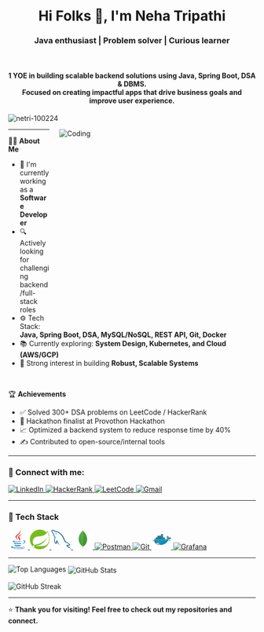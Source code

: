 <h1 align="center">Hi Folks 👋, I'm Neha Tripathi</h1> 
<h3 align="center">
  Java enthusiast | Problem solver | Curious learner</h3><br>
<h4 align="center">  1 YOE in building scalable backend solutions using Java, Spring Boot, DSA & DBMS.<br>
  Focused on creating impactful apps that drive business goals and improve user experience.
</h4>

<p align="left">
  <img src="https://komarev.com/ghpvc/?username=netri-100224&label=Profile%20views&color=0e75b6&style=flat" alt="netri-100224" />
</p>

<img align="right" alt="Coding" width="400"  height = "400" src="https://tse2.mm.bing.net/th?id=OIP.4_sx0B74x8mRTzthJHIVCQHaHa&pid=Api&P=0" style="margin-left: 20px;" />

---
🧑‍💻  **About Me** 

- 💼 I'm currently working as a **Software Developer**  
- 🔍 Actively looking for challenging backend/full-stack roles  
- ⚙️ Tech Stack: **Java, Spring Boot, DSA, MySQL/NoSQL, REST API, Git, Docker**  
- 📚 Currently exploring: **System Design, Kubernetes, and Cloud (AWS/GCP)**  
- 🎯 Strong interest in building **Robust, Scalable Systems**

<br>

🏆  **Achievements** 

- ✅ Solved 300+ DSA problems on LeetCode / HackerRank  
- 🥇 Hackathon finalist at Provothon Hackathon  
- 📈 Optimized a backend system to reduce response time by 40%  
- ✍️ Contributed to open-source/internal tools  

---

### 🔗 Connect with me:

<p align="left">
  <a href="https://linkedin.com/in/nehatripathi-5968a4227" target="_blank" rel="noreferrer">
    <img src="https://raw.githubusercontent.com/rahuldkjain/github-profile-readme-generator/master/src/images/icons/Social/linked-in-alt.svg" alt="LinkedIn" height="30" width="40" />
  </a>
  <a href="https://www.hackerrank.com/@nehatripathi_201" target="_blank" rel="noreferrer">
    <img src="https://raw.githubusercontent.com/rahuldkjain/github-profile-readme-generator/master/src/images/icons/Social/hackerrank.svg" alt="HackerRank" height="30" width="40" />
  </a>
  <a href="https://www.leetcode.com/nehtrip_24" target="_blank" rel="noreferrer">
    <img src="https://raw.githubusercontent.com/rahuldkjain/github-profile-readme-generator/master/src/images/icons/Social/leet-code.svg" alt="LeetCode" height="30" width="40" />
  </a>
  <a href="mailto:nehatripathi.20ec007@gmail.com" target="_blank" rel="noreferrer">
    <img src="https://upload.wikimedia.org/wikipedia/commons/4/4e/Gmail_Icon.png" alt="Gmail" height="30" width="40" />
  </a>
</p>

---

### 🔨 Tech Stack

<p align="left">
  <a href="https://www.java.com" target="_blank" rel="noreferrer">
    <img src="https://raw.githubusercontent.com/devicons/devicon/master/icons/java/java-original.svg" alt="Java" width="40" height="40" />
  </a>
  <a href="https://spring.io/projects/spring-boot" target="_blank" rel="noreferrer">
    <img src="https://raw.githubusercontent.com/devicons/devicon/master/icons/spring/spring-original.svg" alt="Spring Boot" width="40" height="40" />
  </a>
  <a href="https://www.mysql.com/" target="_blank" rel="noreferrer">
    <img src="https://raw.githubusercontent.com/devicons/devicon/master/icons/mysql/mysql-original.svg" alt="MySQL" width="40" height="40" />
  </a>
  <a href="https://www.mongodb.com/" target="_blank" rel="noreferrer">
    <img src="https://raw.githubusercontent.com/devicons/devicon/master/icons/mongodb/mongodb-original.svg" alt="MongoDB" width="40" height="40" />
  </a>
  <a href="https://www.postman.com/" target="_blank" rel="noreferrer">
    <img src="https://www.vectorlogo.zone/logos/getpostman/getpostman-icon.svg" alt="Postman" width="40" height="40" />
  </a>
  <a href="https://git-scm.com/" target="_blank" rel="noreferrer">
    <img src="https://www.vectorlogo.zone/logos/git-scm/git-scm-icon.svg" alt="Git" width="40" height="40" />
  </a>
  <a href="https://www.docker.com/" target="_blank" rel="noreferrer">
    <img src="https://raw.githubusercontent.com/devicons/devicon/master/icons/docker/docker-original.svg" alt="Docker" width="40" height="40" />
  </a>
  <a href="https://grafana.com/" target="_blank" rel="noreferrer">
    <img src="https://upload.wikimedia.org/wikipedia/commons/3/3b/Grafana_icon.svg" alt="Grafana" width="40" height="40" />
  </a>
</p>

---

<p>
  <img align="left" src="https://github-readme-stats.vercel.app/api/top-langs?username=netri-100224&show_icons=true&locale=en&layout=compact" alt="Top Languages" />
</p>

<p>&nbsp;<img align="center" src="https://github-readme-stats.vercel.app/api?username=netri-100224&show_icons=true&locale=en" alt="GitHub Stats" /></p>

<p><img align="center" src="https://github-readme-streak-stats.herokuapp.com/?user=netri-100224" alt="GitHub Streak" /></p>

---

⭐ **Thank you for visiting! Feel free to check out my repositories and connect.**

